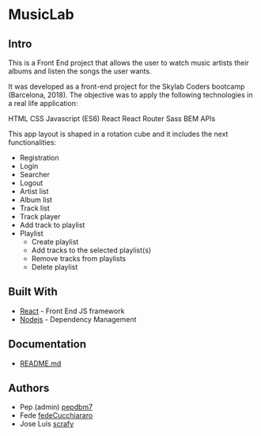 # MusicLab  

## Intro  


This is a Front End project that allows the user to watch music artists their albums and listen the songs the user wants.

It was developed as a front-end project for the Skylab Coders bootcamp (Barcelona, 2018). The objective was to apply the following technologies in a real life application:

HTML
CSS
Javascript (ES6)
React
React Router
Sass
BEM
APIs


This app layout is shaped in a rotation cube and it includes the next functionalities: 

* Registration
* Login
* Searcher
* Logout
* Artist list
* Album list
* Track list
* Track player
* Add track to playlist
* Playlist
    * Create playlist
    * Add tracks to the selected playlist(s)
    * Remove tracks from playlists
    * Delete playlist  


## Built With

* [React](https://reactjs.org/) - Front End JS framework
* [Nodejs](https://nodejs.org/api/modules.html) - Dependency Management


## Documentation 

* [README.md](./spotify-cube/README.md)  


## Authors  

- Pep (admin) [pepdbm7](https://github.com/pepdbm7)
- Fede [fedeCucchiararo](https://github.com/fedeCucchiararo)
- Jose Luís [scrafy](https://github.com/scrafy)  
